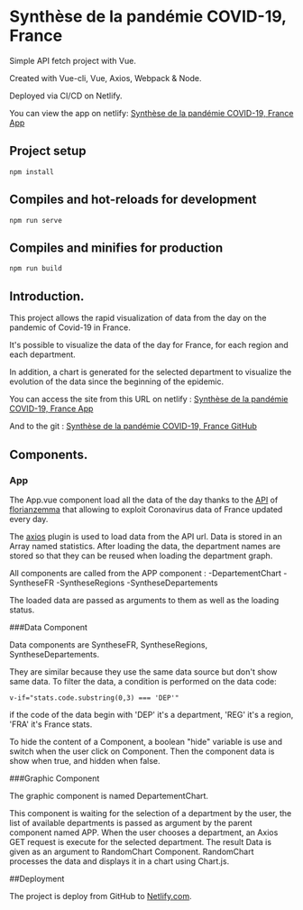 # Synthèse de la pandémie COVID-19, France
Simple API fetch project with Vue.

Created with Vue-cli, Vue, Axios, Webpack & Node.

Deployed via CI/CD on Netlify.

You can view the app on netlify: [Synthèse de la pandémie COVID-19, France App](https://distracted-torvalds-135fe6.netlify.app/)


## Project setup
```
npm install
```

## Compiles and hot-reloads for development
```
npm run serve
```

## Compiles and minifies for production
```
npm run build
```

## Introduction.

This project allows the rapid visualization of data from the day on the pandemic of Covid-19 in France.

It's possible to visualize the data of the day for France, for each region and each department.

In addition, a chart is generated for the selected department to visualize the evolution of the data since the beginning of the epidemic.

You can access the site from this URL on netlify : [Synthèse de la pandémie COVID-19, France App](https://distracted-torvalds-135fe6.netlify.app/)

And to the git : [Synthèse de la pandémie COVID-19, France GitHub](https://github.com/lealexio/ProjetWebStatsCovid)

## Components.

### App

The App.vue component load all the data of the day thanks to the [API](https://github.com/florianzemma/CoronavirusAPI-France) of [florianzemma](https://github.com/florianzemma) that allowing to exploit Coronavirus data of France updated every day.

The [axios](https://axios-http.com/) plugin is used to load data from the API url.
Data is stored in an Array named statistics.
After loading the data, the department names are stored so that they can be reused when loading the department graph.

All components are called from the APP component :
-DepartementChart
-SyntheseFR
-SyntheseRegions
-SyntheseDepartements

The loaded data are passed as arguments to them as well as the loading status.

###Data Component

Data components are SyntheseFR, SyntheseRegions, SyntheseDepartements.

They are similar because they use the same data source but don't show same data.
To filter the data, a condition is performed on the data code:
```
v-if="stats.code.substring(0,3) === 'DEP'"
```
if the code of the data begin with 'DEP' it's a department, 'REG' it's a region, 'FRA' it's France stats.

To hide the content of a Component, a boolean "hide" variable is use and switch when the user click on Component.
Then the component data is show when true, and hidden when false.

###Graphic Component

The graphic component is named DepartementChart.

This component is waiting for the selection of a department by the user, the list of available departments is passed as argument by the parent component named APP.
When the user chooses a department, an Axios GET request is execute for the selected department.
The result Data is given as an argument to RandomChart Component.
RandomChart processes the data and displays it in a chart using Chart.js.

##Deployment

The project is deploy from GitHub to [Netlify.com](https://www.netlify.com/).
